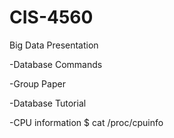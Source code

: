# CIS-4560
Big Data Presentation

 -Database Commands
 
 -Group Paper
 
 -Database Tutorial

 -CPU information
  $ cat /proc/cpuinfo
